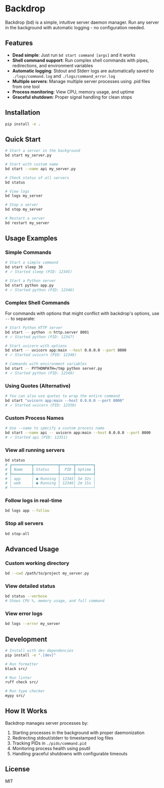 # Backdrop

Backdrop (bd) is a simple, intuitive server daemon manager. Run any server in the background with automatic logging - no configuration needed.

## Features

- **Dead simple**: Just run `bd start command [args]` and it works
- **Shell command support**: Run complex shell commands with pipes, redirections, and environment variables
- **Automatic logging**: Stdout and Stderr logs are automatically saved to `./logs/command.log` and `./logs/command_error.log`
- **Multiple servers**: Manage multiple server processes using .pid files from one tool
- **Process monitoring**: View CPU, memory usage, and uptime
- **Graceful shutdown**: Proper signal handling for clean stops

## Installation

```bash
pip install -e .
```

## Quick Start

```bash
# Start a server in the background
bd start my_server.py

# Start with custom name
bd start --name api my_server.py

# Check status of all servers
bd status

# View logs
bd logs my_server

# Stop a server
bd stop my_server

# Restart a server
bd restart my_server
```

## Usage Examples

### Simple Commands

```bash
# Start a simple command
bd start sleep 30
# ✓ Started sleep (PID: 12345)

# Start a Python server
bd start python app.py
# ✓ Started python (PID: 12346)
```

### Complex Shell Commands

For commands with options that might conflict with backdrop's options, use `--` to separate:

```bash
# Start Python HTTP server
bd start -- python -m http.server 8001
# ✓ Started python (PID: 12347)

# Start uvicorn with options
bd start -- uvicorn app:main --host 0.0.0.0 --port 8000
# ✓ Started uvicorn (PID: 12348)

# Commands with environment variables
bd start -- PYTHONPATH=/tmp python server.py
# ✓ Started python (PID: 12349)
```

### Using Quotes (Alternative)

```bash
# You can also use quotes to wrap the entire command
bd start "uvicorn app:main --host 0.0.0.0 --port 8000"
# ✓ Started uvicorn (PID: 12350)
```

### Custom Process Names

```bash
# Use --name to specify a custom process name
bd start --name api -- uvicorn app:main --host 0.0.0.0 --port 8000
# ✓ Started api (PID: 12351)
```

### View all running servers

```bash
bd status
# ┏━━━━━━━━━┳━━━━━━━━━━━┳━━━━━━┳━━━━━━━━┓
# ┃ Name    ┃ Status    ┃  PID ┃ Uptime ┃
# ┡━━━━━━━━━╇━━━━━━━━━━━╇━━━━━━╇━━━━━━━━┩
# │ app     │ ● Running │ 12345│ 5m 32s │
# │ web     │ ● Running │ 12346│ 2m 15s │
# └─────────┴───────────┴──────┴────────┘
```

### Follow logs in real-time

```bash
bd logs app --follow
```

### Stop all servers

```bash
bd stop-all
```

## Advanced Usage

### Custom working directory

```bash
bd --cwd /path/to/project my_server.py
```

### View detailed status

```bash
bd status --verbose
# Shows CPU %, memory usage, and full command
```

### View error logs

```bash
bd logs --error my_server
```

## Development

```bash
# Install with dev dependencies
pip install -e ".[dev]"

# Run formatter
black src/

# Run linter
ruff check src/

# Run type checker
mypy src/
```

## How It Works

Backdrop manages server processes by:

1. Starting processes in the background with proper daemonization
2. Redirecting stdout/stderr to timestamped log files
3. Tracking PIDs in `./pids/command.pid`
4. Monitoring process health using psutil
5. Handling graceful shutdowns with configurable timeouts

## License

MIT
